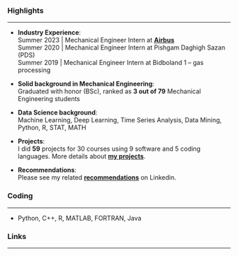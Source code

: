 ### Highlights
---
- **Industry Experience**:   
Summer 2023 | Mechanical Engineer Intern at [**Airbus**](https://www.airbus.com/en)   
Summer 2020 | Mechanical Engineer Intern at Pishgam Daghigh Sazan (PDS)   
Summer 2019 | Mechanical Engineer Intern at Bidboland 1 – gas processing   

- **Solid background in Mechanical Engineering**:   
Graduated with honor (BSc), ranked as **3 out of 79** Mechanical Engineering students   

- **Data Science background**:   
Machine Learning, Deep Learning, Time Series Analysis, Data Mining, Python, R, STAT, MATH   
 
- **Projects**:  
I did **59** projects for 30 courses using 9 software and 5 coding languages. More details about [**my projects**](https://github.com/MohammadGhadri?tab=repositories).   

- **Recommendations**:   
Please see my related [**recommendations**](https://www.linkedin.com/in/m-ghadri/details/recommendations/?detailScreenTabIndex=0) on Linkedin.   

### Coding
---
- Python, C++, R, MATLAB, FORTRAN, Java

### Links
---
